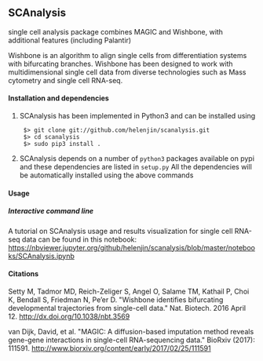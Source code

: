 SCAnalysis
--------------

single cell analysis package
combines MAGIC and Wishbone, with additional features (including Palantir)


Wishbone is an algorithm to align single cells from differentiation systems with bifurcating branches. Wishbone has been designed to work with multidimensional single cell data from diverse technologies such as Mass cytometry and single cell RNA-seq.

#### Installation and dependencies
1. SCAnalysis has been implemented in Python3 and can be installed using

        $> git clone git://github.com/helenjin/scanalysis.git
        $> cd scanalysis
        $> sudo pip3 install .

2. SCAnalysis depends on a number of `python3` packages available on pypi and these dependencies are listed in `setup.py`
All the dependencies will be automatically installed using the above commands

#### Usage
##### Interactive command line
A tutorial on SCAnalysis usage and results visualization for single cell RNA-seq data can be found in this notebook: 
https://nbviewer.jupyter.org/github/helenjin/scanalysis/blob/master/notebooks/SCAnalysis.ipynb


#### Citations
Setty M, Tadmor MD, Reich-Zeliger S, Angel O, Salame TM, Kathail P, Choi K, Bendall S, Friedman N, Pe’er D. "Wishbone identifies bifurcating developmental trajectories from single-cell data." Nat. Biotech. 2016 April 12. <http://dx.doi.org/10.1038/nbt.3569>

van Dijk, David, et al. "MAGIC: A diffusion-based imputation method reveals gene-gene interactions in single-cell RNA-sequencing data." BioRxiv (2017): 111591. <http://www.biorxiv.org/content/early/2017/02/25/111591>